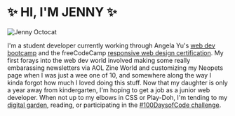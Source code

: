 #  ✨ HI, I'M JENNY ✨ 
![Jenny Octocat](https://i.imgur.com/Wgy5HsM.png)

I'm a student developer currently working through Angela Yu's [web dev bootcamp](https://www.udemy.com/course/the-complete-web-development-bootcamp/) and the freeCodeCamp [responsive web design certification](https://www.freecodecamp.org/learn). My first forays into the web dev world involved making some really embarassing newsletters via AOL Zine World and customizing my Neopets page when I was just a wee one of 10, and somewhere along the way I kinda forgot how much I loved doing this stuff. Now that my daughter is only a year away from kindergarten, I'm hoping to get a job as a junior web developer. When not up to my elbows in CSS or Play-Doh, I'm tending to my [digital garden](https://maudlinmandrake.github.io/digital-garden/), reading, or participating in the [#100DaysofCode challenge](https://github.com/maudlinmandrake/100-days-of-code/blob/master/log.md).

<!--START_SECTION:waka-->
<!--END_SECTION:waka-->
